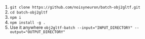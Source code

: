 1. `git clone https://github.com/noisyneuron/batch-obj2gltf.git`
2. `cd batch-obj2gltf`
3. `npm i`
4. `npm install -g .`
5. Use it anywhere `obj2gltf-batch --input="INPUT_DIRECTORY" --output="OUTPUT_DIRECTORY"`
